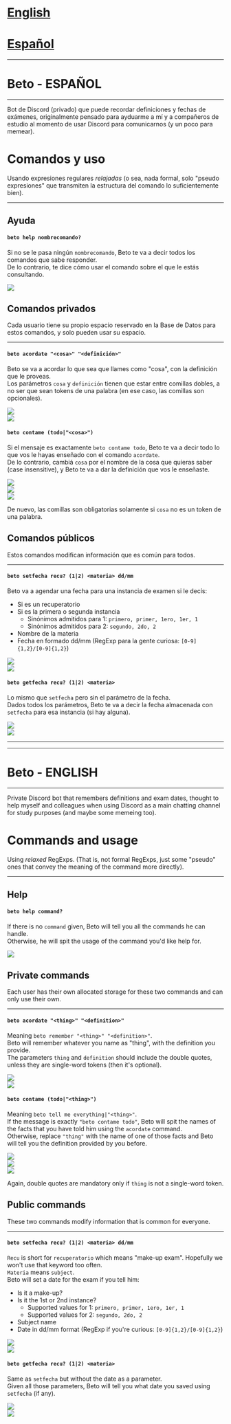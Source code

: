 # [English](#beto-english)  
# [Español](#beto-espanol)

<hr>

# Beto - ESPAÑOL

<hr>

Bot de Discord (privado) que puede recordar definiciones y fechas de exámenes, originalmente pensado para ayduarme a mí y a compañeros de estudio al momento de usar Discord para comunicarnos (y un poco para memear).  

# Comandos y uso  
Usando expresiones regulares _relajadas_ (o sea, nada formal, solo "pseudo expresiones" que transmiten la estructura del comando lo suficientemente bien).  

<hr>

## Ayuda  

#### ``` beto help nombrecomando? ```  
Si no se le pasa ningún ```nombrecomando```, Beto te va a decir todos los comandos que sabe responder.  
De lo contrario, te dice cómo usar el comando sobre el que le estás consultando.  

![](imgs/help.PNG)

## Comandos privados
Cada usuario tiene su propio espacio reservado en la Base de Datos para estos comandos, y solo pueden usar su espacio.  

<hr>

#### ``` beto acordate "<cosa>" "<definición>" ```  
Beto se va a acordar lo que sea que llames como "cosa", con la definición que le proveas.  
Los parámetros ```cosa``` y ```definición``` tienen que estar entre comillas dobles, a no ser que sean tokens de una palabra (en ese caso, las comillas son opcionales).  

![](imgs/acordate.PNG)  
![](imgs/acordate_single_word.PNG)  

#### ``` beto contame (todo|"<cosa>") ```  
Si el mensaje es exactamente ```beto contame todo```, Beto te va a decir todo lo que vos le hayas enseñado con el comando ```acordate```.  
De lo contrario, cambiá ```cosa``` por el nombre de la cosa que quieras saber (case insensitive), y Beto te va a dar la definición que vos le enseñaste.  

![](imgs/contame_todo.PNG)  
![](imgs/contame_parameter.PNG)  
![](imgs/contame_parameter_single_word.PNG)  

De nuevo, las comillas son obligatorias solamente si ```cosa``` no es un token de una palabra.  

## Comandos públicos
Estos comandos modifican información que es común para todos.

<hr>

#### ``` beto setfecha recu? (1|2) <materia> dd/mm ```  
Beto va a agendar una fecha para una instancia de examen si le decís:
- Si es un recuperatorio
- Si es la primera o segunda instancia
  - Sinónimos admitidos para 1: ```primero, primer, 1ero, 1er, 1```
  - Sinónimos admitidos para 2: ```segundo, 2do, 2```
- Nombre de la materia
- Fecha en formado dd/mm (RegExp para la gente curiosa: ```[0-9]{1,2}/[0-9]{1,2}```)  

![](imgs/setfecha.PNG)  
![](imgs/setfecha_recu.PNG)

#### ``` beto getfecha recu? (1|2) <materia> ```  
Lo mismo que ```setfecha``` pero sin el parámetro de la fecha.  
Dados todos los parámetros, Beto te va a decir la fecha almacenada con ```setfecha``` para esa instancia (si hay alguna).  

![](imgs/getfecha.PNG)  
![](imgs/getfecha_recu.PNG)

<hr>
<hr>

# Beto - ENGLISH

<hr>

Private Discord bot that remembers definitions and exam dates, thought to help myself and colleagues when using Discord as a main chatting channel for study purposes (and maybe some memeing too).

# Commands and usage
Using _relaxed_ RegExps. (That is, not formal RegExps, just some "pseudo" ones that convey the meaning of the command more directly). 

<hr>

## Help

#### ``` beto help command? ```  
If there is no ```command``` given, Beto will tell you all the commands he can handle.  
Otherwise, he will spit the usage of the command you'd like help for.  

![](imgs/help.PNG)

## Private commands
Each user has their own allocated storage for these two commands and can only use their own.  

<hr>

#### ``` beto acordate "<thing>" "<definition>" ```  
Meaning ```beto remember "<thing>" "<definition>"```.  
Beto will remember whatever you name as "thing", with the definition you provide.  
The parameters ```thing``` and ```definition``` should include the double quotes, unless they are single-word tokens (then it's optional).  

![](imgs/acordate.PNG)  
![](imgs/acordate_single_word.PNG)  

#### ``` beto contame (todo|"<thing>") ```  
Meaning ```beto tell me everything|"<thing>"```.  
If the message is exactly ```"beto contame todo"```, Beto will spit the names of the facts that you have told him using the ```acordate``` command.  
Otherwise, replace ```"thing"``` with the name of one of those facts and Beto will tell you the definition provided by you before.  

![](imgs/contame_todo.PNG)  
![](imgs/contame_parameter.PNG)  
![](imgs/contame_parameter_single_word.PNG)  

Again, double quotes are mandatory only if ```thing``` is not a single-word token.  

## Public commands
These two commands modify information that is common for everyone.

<hr>

#### ``` beto setfecha recu? (1|2) <materia> dd/mm ```  
```Recu``` is short for ```recuperatorio``` which means "make-up exam". Hopefully we won't use that keyword too often.  
```Materia``` means ```subject```.  
Beto will set a date for the exam if you tell him:  
- Is it a make-up?
- Is it the 1st or 2nd instance?
  - Supported values for 1: ```primero, primer, 1ero, 1er, 1```
  - Supported values for 2: ```segundo, 2do, 2```
- Subject name
- Date in dd/mm format (RegExp if you're curious: ```[0-9]{1,2}/[0-9]{1,2}```)  

![](imgs/setfecha.PNG)  
![](imgs/setfecha_recu.PNG)

#### ``` beto getfecha recu? (1|2) <materia> ```  
Same as ```setfecha``` but without the date as a parameter.  
Given all those parameters, Beto will tell you what date you saved using ```setfecha``` (if any).  

![](imgs/getfecha.PNG)  
![](imgs/getfecha_recu.PNG)
